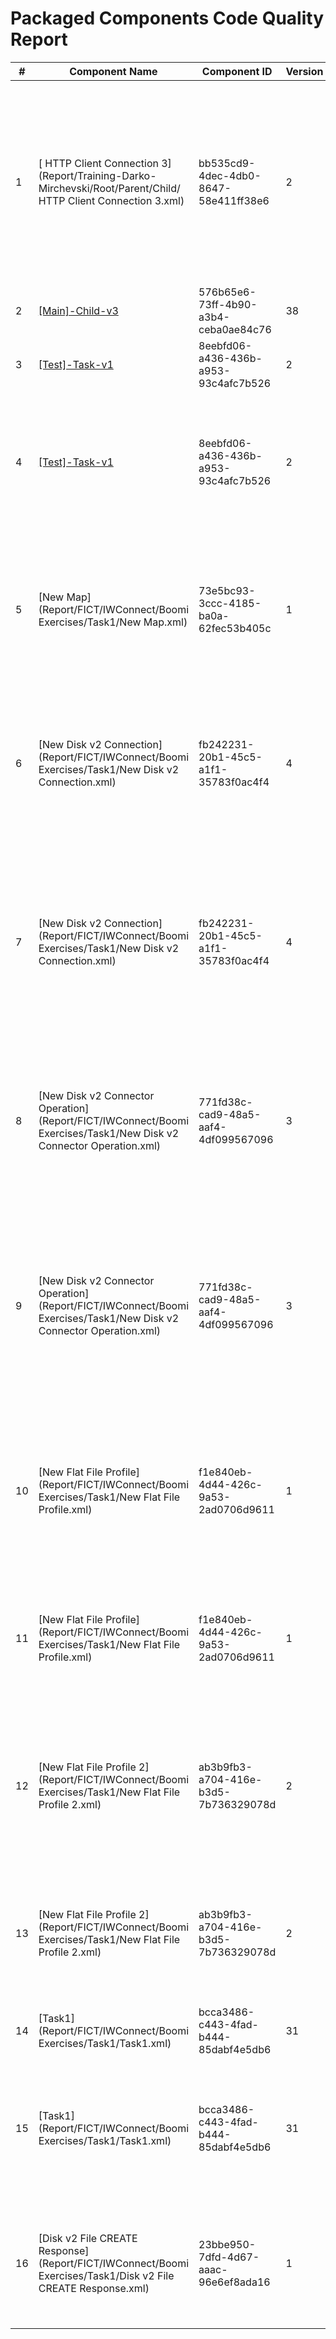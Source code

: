 # Packaged Components Code Quality Report
|#|Component Name|Component ID|Version|Type|Issue|Issue Type|Priority|
|---|---|---|---|---|---|---|---|
|1|[ HTTP Client Connection 3](Report/Training-Darko-Mirchevski/Root/Parent/Child/ HTTP Client Connection 3.xml)|bb535cd9-4dec-4db0-8647-58e411ff38e6|2|connector-settings|The name of connection components must include square brackets ([]) with text inside (e.g., [Salesforce], [Leads], [SAP]). This rule ensures compliance with CHG naming conventions.|CODE_SMELL|MINOR|
|2|[[Main]-Child-v3](Report/Training-Darko-Mirchevski/Root/Parent/Child/[Main]-Child-v3.xml)|576b65e6-73ff-4b90-a3b4-ceba0ae84c76|38|process|Process description should be set|CODE_SMELL|MINOR|
|3|[[Test]-Task-v1](Report/FICT/IWConnect/Temp/[Test]-Task-v1.xml)|8eebfd06-a436-436b-a953-93c4afc7b526|2|process|Process description should be set|CODE_SMELL|MINOR|
|4|[[Test]-Task-v1](Report/FICT/IWConnect/Temp/[Test]-Task-v1.xml)|8eebfd06-a436-436b-a953-93c4afc7b526|2|process|Process names should start with either [Listener], [Main], or [Sub], and end with a version number (e.g., -v1).|CODE_SMELL|MAJOR|
|5|[New Map](Report/FICT/IWConnect/Boomi Exercises/Task1/New Map.xml)|73e5bc93-3ccc-4185-ba0a-62fec53b405c|1|transform.map|Component names must not start with "New " which is Boomi"s default. They should be named to have a accurate description.|BUG|MAJOR|
|6|[New Disk v2 Connection](Report/FICT/IWConnect/Boomi Exercises/Task1/New Disk v2 Connection.xml)|fb242231-20b1-45c5-a1f1-35783f0ac4f4|4|connector-settings|Component names must not start with "New " which is Boomi"s default. They should be named to have a accurate description.|BUG|MAJOR|
|7|[New Disk v2 Connection](Report/FICT/IWConnect/Boomi Exercises/Task1/New Disk v2 Connection.xml)|fb242231-20b1-45c5-a1f1-35783f0ac4f4|4|connector-settings|The name of connection components must include square brackets ([]) with text inside (e.g., [Salesforce], [Leads], [SAP]). This rule ensures compliance with CHG naming conventions.|CODE_SMELL|MINOR|
|8|[New Disk v2 Connector Operation](Report/FICT/IWConnect/Boomi Exercises/Task1/New Disk v2 Connector Operation.xml)|771fd38c-cad9-48a5-aaf4-4df099567096|3|connector-action|Component names must not start with "New " which is Boomi"s default. They should be named to have a accurate description.|BUG|MAJOR|
|9|[New Disk v2 Connector Operation](Report/FICT/IWConnect/Boomi Exercises/Task1/New Disk v2 Connector Operation.xml)|771fd38c-cad9-48a5-aaf4-4df099567096|3|connector-action|The name of a connection operation must include square brackets ([]) with text inside (e.g., [Salesforce], [Leads], [SAP]). This rule ensures compliance with CHG naming conventions.|CODE_SMELL|MINOR|
|10|[New Flat File Profile](Report/FICT/IWConnect/Boomi Exercises/Task1/New Flat File Profile.xml)|f1e840eb-4d44-426c-9a53-2ad0706d9611|1|profile.flatfile|Component names must not start with "New " which is Boomi"s default. They should be named to have a accurate description.|BUG|MAJOR|
|11|[New Flat File Profile](Report/FICT/IWConnect/Boomi Exercises/Task1/New Flat File Profile.xml)|f1e840eb-4d44-426c-9a53-2ad0706d9611|1|profile.flatfile|Flat File Profile names must start with a tool name inside square brackets (e.g., [SAP], [FOX], [Leads]).|CODE_SMELL|MAJOR|
|12|[New Flat File Profile 2](Report/FICT/IWConnect/Boomi Exercises/Task1/New Flat File Profile 2.xml)|ab3b9fb3-a704-416e-b3d5-7b736329078d|2|profile.flatfile|Component names must not start with "New " which is Boomi"s default. They should be named to have a accurate description.|BUG|MAJOR|
|13|[New Flat File Profile 2](Report/FICT/IWConnect/Boomi Exercises/Task1/New Flat File Profile 2.xml)|ab3b9fb3-a704-416e-b3d5-7b736329078d|2|profile.flatfile|Flat File Profile names must start with a tool name inside square brackets (e.g., [SAP], [FOX], [Leads]).|CODE_SMELL|MAJOR|
|14|[Task1](Report/FICT/IWConnect/Boomi Exercises/Task1/Task1.xml)|bcca3486-c443-4fad-b444-85dabf4e5db6|31|process|Process description should be set|CODE_SMELL|MINOR|
|15|[Task1](Report/FICT/IWConnect/Boomi Exercises/Task1/Task1.xml)|bcca3486-c443-4fad-b444-85dabf4e5db6|31|process|Process names should start with either [Listener], [Main], or [Sub], and end with a version number (e.g., -v1).|CODE_SMELL|MAJOR|
|16|[Disk v2 File CREATE Response](Report/FICT/IWConnect/Boomi Exercises/Task1/Disk v2 File CREATE Response.xml)|23bbe950-7dfd-4d67-aaac-96e6ef8ada16|1|profile.json|JSON Profile names must start with a tool name inside square brackets (e.g., [SAP], [FOX], [Leads]).|CODE_SMELL|MAJOR|
